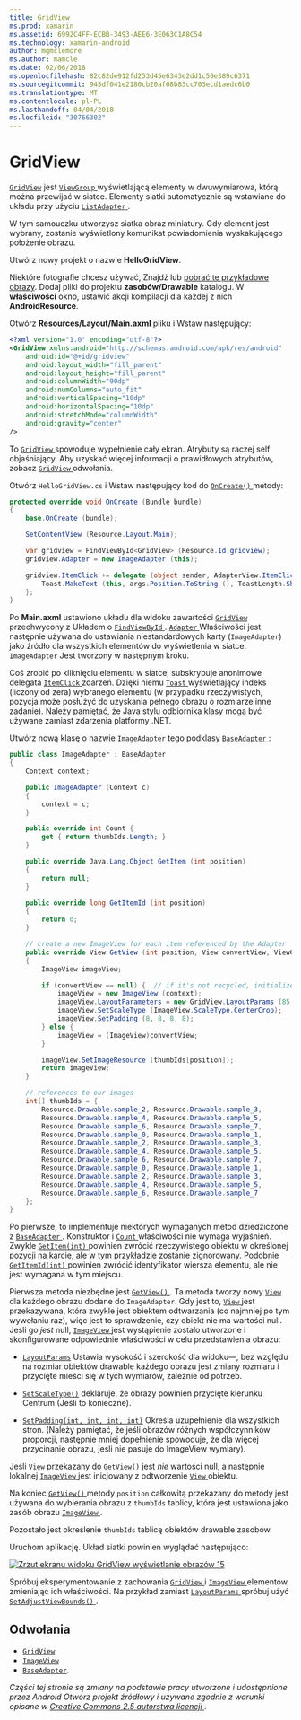 ```yaml
---
title: GridView
ms.prod: xamarin
ms.assetid: 6992C4FF-ECBB-3493-AEE6-3E063C1A8C54
ms.technology: xamarin-android
author: mgmclemore
ms.author: mamcle
ms.date: 02/06/2018
ms.openlocfilehash: 82c82de912fd253d45e6343e2dd1c50e389c6371
ms.sourcegitcommit: 945df041e2180cb20af08b83cc703ecd1aedc6b0
ms.translationtype: MT
ms.contentlocale: pl-PL
ms.lasthandoff: 04/04/2018
ms.locfileid: "30766302"
---
```

# <a name="gridview"></a>GridView

[`GridView`](https://developer.xamarin.com/api/type/Android.Widget.GridView/) jest [ `ViewGroup` ](https://developer.xamarin.com/api/type/Android.Views.ViewGroup/) wyświetlającą elementy w dwuwymiarowa, którą można przewijać w siatce. Elementy siatki automatycznie są wstawiane do układu przy użyciu [ `ListAdapter` ](https://developer.xamarin.com/api/property/Android.App.ListActivity.ListAdapter/).

W tym samouczku utworzysz siatka obraz miniatury. Gdy element jest wybrany, zostanie wyświetlony komunikat powiadomienia wyskakującego położenie obrazu.

Utwórz nowy projekt o nazwie **HelloGridView**.

Niektóre fotografie chcesz używać, Znajdź lub [pobrać te przykładowe obrazy](http://developer.android.com/shareables/sample_images.zip). Dodaj pliki do projektu **zasobów/Drawable** katalogu. W **właściwości** okno, ustawić akcji kompilacji dla każdej z nich **AndroidResource**.

Otwórz **Resources/Layout/Main.axml** pliku i Wstaw następujący:

```xml
<?xml version="1.0" encoding="utf-8"?>
<GridView xmlns:android="http://schemas.android.com/apk/res/android"
    android:id="@+id/gridview"
    android:layout_width="fill_parent"
    android:layout_height="fill_parent"
    android:columnWidth="90dp"
    android:numColumns="auto_fit"
    android:verticalSpacing="10dp"
    android:horizontalSpacing="10dp"
    android:stretchMode="columnWidth"
    android:gravity="center"
/>
```

To [ `GridView` ](https://developer.xamarin.com/api/type/Android.Widget.GridView/) spowoduje wypełnienie cały ekran. Atrybuty są raczej self objaśniający. Aby uzyskać więcej informacji o prawidłowych atrybutów, zobacz [ `GridView` ](https://developer.xamarin.com/api/type/Android.Widget.GridView/) odwołania.

Otwórz `HelloGridView.cs` i Wstaw następujący kod do [ `OnCreate()` ](https://developer.xamarin.com/api/member/Android.App.Activity.OnCreate/p/Android.OS.Bundle/) metody:

```csharp
protected override void OnCreate (Bundle bundle)
{
    base.OnCreate (bundle);

    SetContentView (Resource.Layout.Main);

    var gridview = FindViewById<GridView> (Resource.Id.gridview);
    gridview.Adapter = new ImageAdapter (this);

    gridview.ItemClick += delegate (object sender, AdapterView.ItemClickEventArgs args) {
        Toast.MakeText (this, args.Position.ToString (), ToastLength.Short).Show ();
    };
}
```

Po **Main.axml** ustawiono układu dla widoku zawartości [ `GridView` ](https://developer.xamarin.com/api/type/Android.Widget.GridView/) przechwycony z Układem o [ `FindViewById` ](https://developer.xamarin.com/api/member/Android.App.Activity.FindViewById/). [ `Adapter` ](https://developer.xamarin.com/api/property/Android.Widget.AdapterView.RawAdapter/) Właściwości jest następnie używana do ustawiania niestandardowych karty (`ImageAdapter`) jako źródło dla wszystkich elementów do wyświetlenia w siatce. `ImageAdapter` Jest tworzony w następnym kroku.

Coś zrobić po kliknięciu elementu w siatce, subskrybuje anonimowe delegata [ `ItemClick` ](https://developer.xamarin.com/api/event/Android.Widget.AdapterView.ItemClick/) zdarzeń.
Dzięki niemu [ `Toast` ](https://developer.xamarin.com/api/type/Android.Widget.Toast/) wyświetlający indeks (liczony od zera) wybranego elementu (w przypadku rzeczywistych, pozycja może posłużyć do uzyskania pełnego obrazu o rozmiarze inne zadanie). Należy pamiętać, że Java stylu odbiornika klasy mogą być używane zamiast zdarzenia platformy .NET.

Utwórz nową klasę o nazwie `ImageAdapter` tego podklasy [ `BaseAdapter` ](https://developer.xamarin.com/api/type/Android.Widget.BaseAdapter/):

```csharp
public class ImageAdapter : BaseAdapter
{
    Context context;

    public ImageAdapter (Context c)
    {
        context = c;
    }

    public override int Count {
        get { return thumbIds.Length; }
    }

    public override Java.Lang.Object GetItem (int position)
    {
        return null;
    }

    public override long GetItemId (int position)
    {
        return 0;
    }

    // create a new ImageView for each item referenced by the Adapter
    public override View GetView (int position, View convertView, ViewGroup parent)
    {
        ImageView imageView;

        if (convertView == null) {  // if it's not recycled, initialize some attributes
            imageView = new ImageView (context);
            imageView.LayoutParameters = new GridView.LayoutParams (85, 85);
            imageView.SetScaleType (ImageView.ScaleType.CenterCrop);
            imageView.SetPadding (8, 8, 8, 8);
        } else {
            imageView = (ImageView)convertView;
        }

        imageView.SetImageResource (thumbIds[position]);
        return imageView;
    }

    // references to our images
    int[] thumbIds = {
        Resource.Drawable.sample_2, Resource.Drawable.sample_3,
        Resource.Drawable.sample_4, Resource.Drawable.sample_5,
        Resource.Drawable.sample_6, Resource.Drawable.sample_7,
        Resource.Drawable.sample_0, Resource.Drawable.sample_1,
        Resource.Drawable.sample_2, Resource.Drawable.sample_3,
        Resource.Drawable.sample_4, Resource.Drawable.sample_5,
        Resource.Drawable.sample_6, Resource.Drawable.sample_7,
        Resource.Drawable.sample_0, Resource.Drawable.sample_1,
        Resource.Drawable.sample_2, Resource.Drawable.sample_3,
        Resource.Drawable.sample_4, Resource.Drawable.sample_5,
        Resource.Drawable.sample_6, Resource.Drawable.sample_7
    };
}
```

Po pierwsze, to implementuje niektórych wymaganych metod dziedziczone z [ `BaseAdapter` ](https://developer.xamarin.com/api/type/Android.Widget.BaseAdapter/). Konstruktor i [ `Count` ](https://developer.xamarin.com/api/property/Android.Widget.BaseAdapter.Count/) właściwości nie wymaga wyjaśnień. Zwykle [ `GetItem(int)` ](https://developer.xamarin.com/api/member/Android.Widget.BaseAdapter.GetItem/) powinien zwrócić rzeczywistego obiektu w określonej pozycji na karcie, ale w tym przykładzie zostanie zignorowany. Podobnie [ `GetItemId(int)` ](https://developer.xamarin.com/api/member/Android.Widget.BaseAdapter.GetItemId/) powinien zwrócić identyfikator wiersza elementu, ale nie jest wymagana w tym miejscu.

Pierwsza metoda niezbędne jest [ `GetView()` ](https://developer.xamarin.com/api/member/Android.Widget.BaseAdapter.GetView/).
Ta metoda tworzy nowy [ `View` ](https://developer.xamarin.com/api/type/Android.Views.View/) dla każdego obrazu dodane do `ImageAdapter`. Gdy jest to, [ `View` ](https://developer.xamarin.com/api/type/Android.Views.View/) jest przekazywana, która zwykle jest obiektem odtwarzania (co najmniej po tym wywołaniu raz), więc jest to sprawdzenie, czy obiekt nie ma wartości null. Jeśli go *jest* null, [ `ImageView` ](https://developer.xamarin.com/api/type/Android.Widget.ImageView/) jest wystąpienie zostało utworzone i skonfigurowane odpowiednie właściwości w celu przedstawienia obrazu:

- [`LayoutParams`](https://developer.xamarin.com/api/property/Android.Views.View.LayoutParameters/) Ustawia wysokość i szerokość dla widoku&mdash;, bez względu na rozmiar obiektów drawable każdego obrazu jest zmiany rozmiaru i przycięte mieści się w tych wymiarów, zależnie od potrzeb.

- [`SetScaleType()`](https://developer.xamarin.com/api/member/Android.Widget.ImageView.SetScaleType/) deklaruje, że obrazy powinien przycięte kierunku Centrum (Jeśli to konieczne).

- [`SetPadding(int, int, int, int)`](https://developer.xamarin.com/api/member/Android.Views.View.SetPadding/) Określa uzupełnienie dla wszystkich stron. (Należy pamiętać, że jeśli obrazów różnych współczynników proporcji, następnie mniej dopełnienie spowoduje, że dla więcej przycinanie obrazu, jeśli nie pasuje do ImageView wymiary).

Jeśli [ `View` ](https://developer.xamarin.com/api/type/Android.Views.View/) przekazany do [ `GetView()` ](https://developer.xamarin.com/api/member/Android.Widget.BaseAdapter.GetView/) jest *nie* wartości null, a następnie lokalnej [ `ImageView` ](https://developer.xamarin.com/api/type/Android.Widget.ImageView/) jest inicjowany z odtworzenie [ `View` ](https://developer.xamarin.com/api/type/Android.Views.View/) obiektu.

Na koniec [ `GetView()` ](https://developer.xamarin.com/api/member/Android.Widget.BaseAdapter.GetView/) metody `position` całkowitą przekazany do metody jest używana do wybierania obrazu z `thumbIds` tablicy, która jest ustawiona jako zasób obrazu [ `ImageView` ](https://developer.xamarin.com/api/type/Android.Widget.ImageView/).

Pozostało jest określenie `thumbIds` tablicę obiektów drawable zasobów.

Uruchom aplikację. Układ siatki powinien wyglądać następująco:

[![Zrzut ekranu widoku GridView wyświetlanie obrazów 15](grid-view-images/helloviews4.png)](grid-view-images/helloviews4.png#lightbox)

Spróbuj eksperymentowanie z zachowania [ `GridView` ](https://developer.xamarin.com/api/type/Android.Widget.GridView/) i [ `ImageView` ](https://developer.xamarin.com/api/type/Android.Widget.ImageView/) elementów, zmieniając ich właściwości. Na przykład zamiast [ `LayoutParams` ](https://developer.xamarin.com/api/property/Android.Views.View.LayoutParameters/) spróbuj użyć [ `SetAdjustViewBounds()` ](https://developer.xamarin.com/api/member/Android.Widget.ImageView.SetAdjustViewBounds/).


## <a name="references"></a>Odwołania

-   [`GridView`](https://developer.xamarin.com/api/type/Android.Widget.GridView/) 
-   [`ImageView`](https://developer.xamarin.com/api/type/Android.Widget.ImageView/)
-   [`BaseAdapter`](https://developer.xamarin.com/api/type/Android.Widget.BaseAdapter/).

*Części tej stronie są zmiany na podstawie pracy utworzone i udostępnione przez Android Otwórz projekt źródłowy i używane zgodnie z warunki opisane w*
[*Creative Commons 2.5 autorstwa licencji* ](http://creativecommons.org/licenses/by/2.5/).
